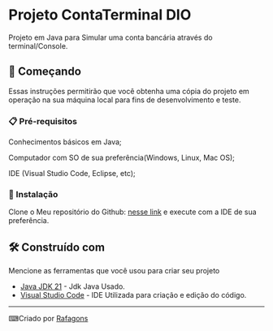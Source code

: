 # Projeto ContaTerminal DIO

Projeto em Java para Simular uma conta bancária através do terminal/Console.

## 🚀 Começando

Essas instruções permitirão que você obtenha uma cópia do projeto em operação na sua máquina local para fins de desenvolvimento e teste.

### 📋 Pré-requisitos

Conhecimentos básicos em Java;

Computador com SO de sua preferência(Windows, Linux, Mac OS);

IDE (Visual Studio Code, Eclipse, etc);

### 🔧 Instalação

Clone o Meu repositório do Github: [nesse link](https://github.com/Rafagons/dio-java-banco-terminal.git) e execute com a IDE de sua preferência.

## 🛠️ Construído com

Mencione as ferramentas que você usou para criar seu projeto

* [Java JDK 21](https://www.oracle.com/middleeast/java/technologies/downloads/) - Jdk Java Usado.
* [Visual Studio Code](https://code.visualstudio.com/) - IDE Utilizada para criação e edição do código.

---
⌨Criado por [Rafagons](https://github.com/Rafagons)